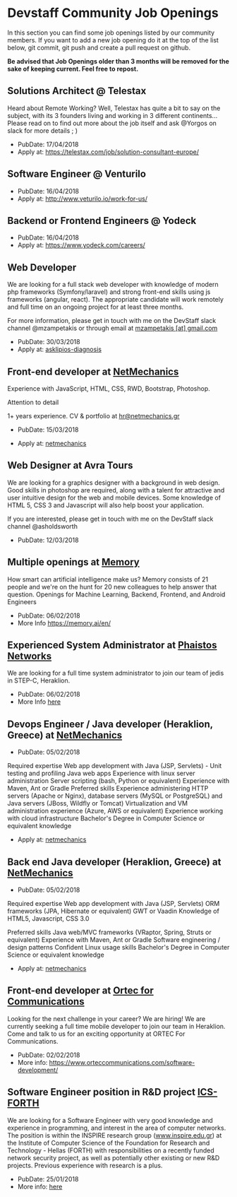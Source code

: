 # Devstaff Community Job Openings

In this section you can find some job openings listed by our community members. If you want to add a new job opening do it at the top of the list below, git commit, git push and create a pull request on github.

__Be advised that Job Openings older than 3 months will be removed for the sake of keeping current. Feel free to repost.__

## Solutions Architect @ Telestax 

Heard about Remote Working? Well, Telestax has quite a bit to say on the subject, with its 3 founders living and working in 3 different continents... 
Please read on to find out more about the job itself and ask @Yorgos on slack for more details  ; ) 

* PubDate: 17/04/2018
* Apply at: https://telestax.com/job/solution-consultant-europe/

## Software Engineer @ Venturilo

* PubDate: 16/04/2018
* Apply at: http://www.veturilo.io/work-for-us/

## Backend or Frontend Engineers @ Yodeck

* PubDate: 16/04/2018
* Apply at: https://www.yodeck.com/careers/

## Web Developer

We are looking for a full stack web developer with knowledge of modern php frameworks (Symfony/laravel) and strong front-end skills using js frameworks (angular, react). The appropriate candidate will work remotely and full time on an ongoing project for at least three months.

For more information, please get in touch with me on the DevStaff slack channel @mzampetakis or through email at [mzampetakis [at] gmail.com](mailto:mzampetakis@gmail.com)

* PubDate: 30/03/2018
* Apply at: [asklipios-diagnosis](https://diagnosis.asklipios-diagnosis.gr/el/career/1)

## Front-end developer at [NetMechanics](https://www.netmechanics.gr)

Experience with JavaScript, HTML, CSS, RWD, Bootstrap, Photoshop.

Attention to detail

1+ years experience. CV & portfolio at hr@netmechanics.gr

* PubDate: 15/03/2018

*	Apply at: [netmechanics](https://www.netmechanics.gr/el/εργαστείτε-μαζί-μας-406)

## Web Designer at Avra Tours

We are looking for a graphics designer with a background in web design. Good skills in photoshop are required, along with a talent for attractive and user intuitive design for the web and mobile devices. Some knowledge of HTML 5, CSS 3 and Javascript will also help boost your application.

If you are interested, please get in touch with me on the DevStaff slack channel @asholdsworth

* PubDate: 12/03/2018

## Multiple openings at [Memory](https://memory.ai/en/)

How smart can artificial intelligence make us?
Memory consists of 21 people and we're on the hunt for 20 new colleagues to help answer that question.
Openings for Machine Learning, Backend, Frontend, and Android Engineers

* PubDate: 06/02/2018
* More Info https://memory.ai/en/

## Experienced System Administrator at [Phaistos Networks](http://www.phaistosnetworks.gr)

We are looking for a full time system administrator to join our team of jedis in STEP-C, Heraklion.

* PubDate: 06/02/2018
* More Info [here](https://phaistosnetworks.workable.com/j/86F68936B6)


## Devops Engineer / Java developer (Heraklion, Greece) at [NetMechanics](https://www.netmechanics.gr)

* PubDate: 05/02/2018

Required expertise
	Web app development with Java (JSP, Servlets) -
	Unit testing and profiling Java web apps
	Experience with linux server administration
	Server scripting (bash, Python or equivalent)
	Experience with Maven, Ant or Gradle
Preferred skills
	Experience administering HTTP servers (Apache or Nginx), database servers (MySQL or PostgreSQL) and Java servers (JBoss, Wildfly or Tomcat)
	Virtualization and VM administration experience (Azure, AWS or equivalent)
	Experience working with cloud infrastructure
	Bachelor's Degree in Computer Science or equivalent knowledge

*	Apply at: [netmechanics](https://www.netmechanics.gr/el/εργαστείτε-μαζί-μας-406)

## Back end Java developer (Heraklion, Greece) at [NetMechanics](https://www.netmechanics.gr)

* PubDate: 05/02/2018

Required expertise
	Web app development with Java (JSP, Servlets)
	ORM frameworks (JPA, Hibernate or equivalent)
	GWT or Vaadin
	Knowledge of HTML5, Javascript, CSS 3.0

Preferred skills
	Java web/MVC frameworks (VRaptor, Spring, Struts or equivalent)
	Experience with Maven, Ant or Gradle
	Software engineering / design patterns
	Confident Linux usage skills
	Bachelor's Degree in Computer Science or equivalent knowledge

*	Apply at: [netmechanics](https://www.netmechanics.gr/el/εργαστείτε-μαζί-μας-406)

## Front-end developer at [Ortec for Communications](https://www.orteccommunications.com)

Looking for the next challenge in your career? We are hiring! We are currently seeking a full time mobile developer to join our team in Heraklion. Come and talk to us for an exciting opportunity at ORTEC For Communications.

* PubDate: 02/02/2018
* More info: https://www.orteccommunications.com/software-development/

## Software Engineer position in R&D project [ICS-FORTH](http://www.ics.forth.gr/jobs/en/)

We are looking for a Software Engineer with very good knowledge and experience in programming, and interest in the area of computer networks. The position is within the INSPIRE research group (www.inspire.edu.gr) at the Institute of Computer Science of the Foundation for Research and Technology - Hellas (FORTH) with responsibilities on a recently funded network security project, as well as potentially other existing or new R&D projects. Previous experience with research is a plus.

* PubDate: 25/01/2018
* More info: [here](http://www.ics.forth.gr/job_opportunities/1153_EN_JobAnnouncement_ICS_1153-F.pdf)
